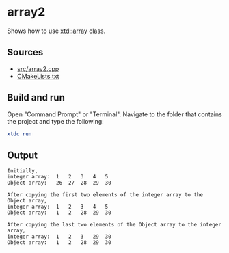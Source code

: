 # array2

Shows how to use [xtd::array](https://gammasoft71.github.io/xtd/reference_guides/latest/classxtd_1_1array.html) class.

## Sources

* [src/array2.cpp](src/array2.cpp)
* [CMakeLists.txt](CMakeLists.txt)

## Build and run

Open "Command Prompt" or "Terminal". Navigate to the folder that contains the project and type the following:

```cmake
xtdc run
```

## Output

```
Initially,
integer array:	1	2	3	4	5
Object array: 	26	27	28	29	30

After copying the first two elements of the integer array to the Object array,
integer array:	1	2	3	4	5
Object array: 	1	2	28	29	30

After copying the last two elements of the Object array to the integer array,
integer array:	1	2	3	29	30
Object array: 	1	2	28	29	30
```
